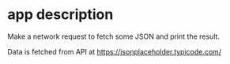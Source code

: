 # app description

Make a network request to fetch some JSON and print the result. 

Data is fetched from API at https://jsonplaceholder.typicode.com/